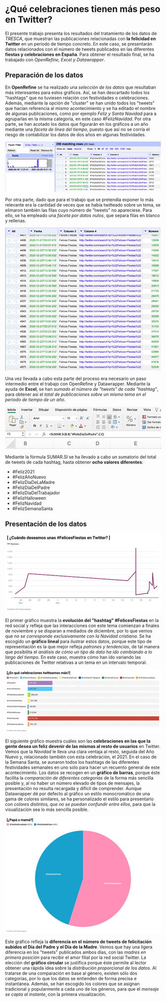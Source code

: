 # ¿Qué celebraciones tienen más peso en Twitter?

El presente trabajo presenta los resultados del tratamiento de los datos de *TRESCA*, que muestran las publicaciones relacionadas con **la felicidad en Twitter** en un periodo de tiempo concreto. En este caso, se presentarán datos relacionados con el número de tweets publicados en las diferentes **fiestas y celebraciones en España**. Para obtener el resultado final, se ha trabajado con *OpenRefine, Excel y Datawrapper*.

## Preparación de los datos

En **OpenRefine** se ha realizado una *selección de los datos* que resultaban más interesantes para estos gráficos. Así, se han descartado todos los "hashtags" que no tuviesen relación con festividades o celebraciones. Además, mediante la opción de "cluster" se han unido todos los "tweets" que hacían referencia al mismo acontecimiento y se ha editado el nombre de algunas publicaciones, como por ejemplo *Feliz y Santa Navidad* para a agruparlas en la misma categoría, en este caso *#FelizNavidad*. Por otra parte, se han acotado los datos que figurarán en los gráficos a un año mediante una *faceta de línea del tiempo*, puesto que así no se corría el riesgo de contabilizar los datos de dos años en algunas festividades.

<img src="img/refine-fecha.png">

Por otra parte, dado que para el trabajo que se pretendía exponer lo más relevante era la cantidad de veces que se había twitteado sobre un tema, se elimaron también las filas cuyo número de "tweets" no apareciese. Para ello, se ha empleado una *faceta por datos nulos*, que separa filas en blanco y rellenas. 

<img src="img/refine-numero.png">

Una vez llevada a cabo esta parte del proceso era necesario un paso intermedio entre el trabajo con OpenRefine y Datawrapper. Mediante la ayuda de **Excel**, se han *sumado el número de "tweets" de cada "hashtag"*, para obtener así el *total de publicaciones sobre un mismo tema en el periodo de tiempo de un año*.

<img src="img/excel.png">

Mediante la fórmula SUMAR.SI se ha llevado a cabo un sumatorio del total de tweets de cada hashtag, hasta obtener **ocho valores diferentes**:
- #Feliz2021
- #FelizAñoNuevo
- #FelizDiaDeLaMadre
- #FelizDiaDelPadre
- #FelizDiaDelTrabajador
- #FelizHalloween
- #FelizNavidad
- #FelizSemanaSanta

## Presentación de los datos

<img src="img/felices-fiestas.png">

El primer gráfico muestra la **evolución del "hashtag" #FelicesFiestas** en la red social y refleja que las interacciones con este tema comienzan a finales de noviembre y se disparan a mediados de diciembre, por lo que vemos que *no se corresponde exclusivamente con la Navidad cristiana*.
Se ha escogido un **gráfico lineal** para ilustrar estos datos, porque este tipo de representación es la que mejor refleja *patrones y tendencias*, de tal manera que posibilita el *análisis de cómo un tipo de dato ha ido cambiando a lo largo del tiempo*. En este caso, muestra cómo han ido variando las publicaciones de Twitter relativas a un tema en un intervalo temporal. 


<img src="img/celebraciones.png">

El siguiente gráfico muestra cuáles son las **celebraciones en las que la gente desea un feliz devenir de las mismas al resto de usuarios** en Twitter. Vemos que la *Navidad* le lleva una clara ventaja al resto, seguida del Año Nuevo y, relacionado también con esta celebración, el 2021. En el caso de la Semana Santa, se aunaron todos los hashtags de las diferentes festividades semanales en uno solo para hacer un recuento general de este acontecimiento. 
Los datos se recogen en un **gráfico de barras**, porque éste facilita la *comparación de diferentes categorías* de la forma más sencilla posible y, al no haber un número elevado de tipos de mensajes, la presentación no resulta recargada y difícil de comprender. Aunque Datawrapper dé por defecto al gráfico un estilo monocromático de una gama de colores similares, se ha personalizado el estilo para presentarlo con *colores distintos, que no se puedan confundir entre ellos*, para que la visualización sea lo más sencilla posible.


<img src="img/papa-o-mama.png">

Este gráfico refleja la **diferencia en el número de tweets de felicitación subidos el Día del Padre y el Día de la Madre**. Vemos que hay una ligera diferencia en los "tweets" publicados ambos días, con las *madres en primera posición* para recibir el amor filial por la red social Twitter.
La elección del **gráfico circular** se justifica porque éste permite al lector obtener una rápida idea sobre la *distribución proporcional de los datos*. Al tratarse de una comparación en base al género, existen sólo dos categorías, por lo que los datos se entienden de forma precisa e instantánea. Además, se han escogido los colores que se asignan tradicional y popularmente a cada uno de los géneros, para que el *mensaje se capta al instante*, con la primera visualización.

